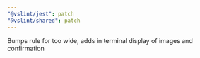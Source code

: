```yaml
---
"@vslint/jest": patch
"@vslint/shared": patch
---
```


Bumps rule for too wide, adds in terminal display of images and confirmation
